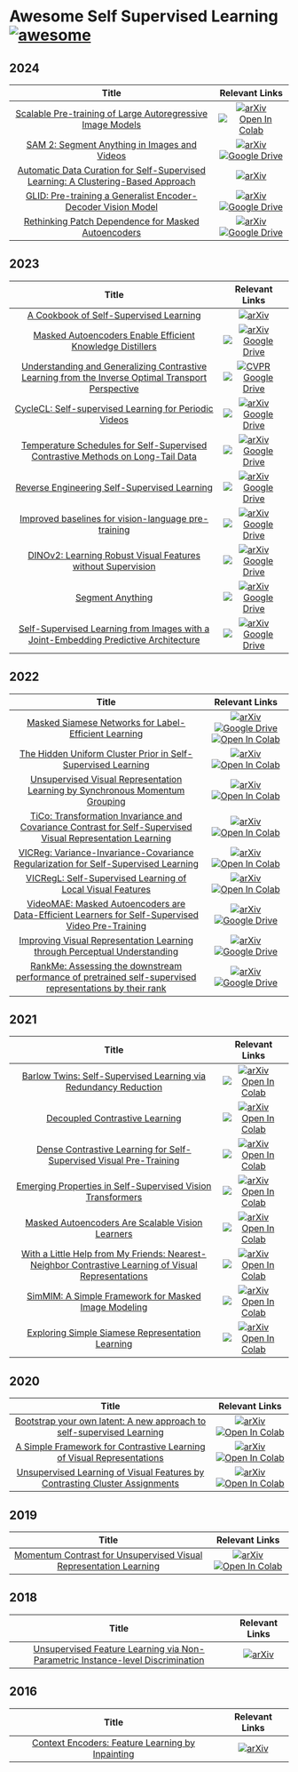 # Awesome Self Supervised Learning [![awesome](https://cdn.rawgit.com/sindresorhus/awesome/d7305f38d29fed78fa85652e3a63e154dd8e8829/media/badge.svg)](https://github.com/sindresorhus/awesome)

## 2024

| Title | Relevant Links |
|:-----:|:--------------:|
| [Scalable Pre-training of Large Autoregressive Image Models](https://arxiv.org/abs/2401.08541) | [![arXiv](https://img.shields.io/badge/arXiv-2401.08541-b31b1b.svg)](https://arxiv.org/abs/2401.08541) [![Open In Colab](https://img.shields.io/badge/Colab-PyTorch-blue?logo=googlecolab)](https://colab.research.google.com/github/lightly-ai/lightly/blob/master/examples/notebooks/pytorch/aim.ipynb) |
| [SAM 2: Segment Anything in Images and Videos](https://arxiv.org/abs/2408.00714) | [![arXiv](https://img.shields.io/badge/arXiv-2408.00714-b31b1b.svg)](https://arxiv.org/abs/2408.00714) [![Google Drive](https://img.shields.io/badge/Lightly_Reading_Group-4285F4?logo=googledrive&logoColor=white)](https://drive.google.com/file/d/1kWvZclajy7z3ize2KNCLzCfvZN2pDien/view?usp=sharing) |
| [Automatic Data Curation for Self-Supervised Learning: A Clustering-Based Approach](https://arxiv.org/abs/2405.15613) | [![arXiv](https://img.shields.io/badge/arXiv-2405.15613-b31b1b.svg)](https://arxiv.org/abs/2405.15613) |
| [GLID: Pre-training a Generalist Encoder-Decoder Vision Model](https://arxiv.org/abs/2404.07603) | [![arXiv](https://img.shields.io/badge/arXiv-2404.07603-b31b1b.svg)](https://arxiv.org/abs/2404.07603) [![Google Drive](https://img.shields.io/badge/Lightly_Reading_Group-4285F4?logo=googledrive&logoColor=white)](https://drive.google.com/file/d/1CEaZ00z-0hqGKp5cTN8fxP6tsHiHkFye/view?usp=sharing) |
| [Rethinking Patch Dependence for Masked Autoencoders](https://arxiv.org/abs/2401.14391) | [![arXiv](https://img.shields.io/badge/arXiv-2401.14391-b31b1b.svg)](https://arxiv.org/abs/2401.14391) [![Google Drive](https://img.shields.io/badge/Lightly_Reading_Group-4285F4?logo=googledrive&logoColor=white)](https://drive.google.com/file/d/1LtIPoes3y1ZOHD-UBeKgj9AYBoQ-nO5A/view?usp=sharing) |

## 2023

| Title | Relevant Links |
|:-----:|:--------------:|
| [A Cookbook of Self-Supervised Learning](https://arxiv.org/abs/2304.12210) | [![arXiv](https://img.shields.io/badge/arXiv-2304.12210-b31b1b.svg)](https://arxiv.org/abs/2304.12210) |
| [Masked Autoencoders Enable Efficient Knowledge Distillers](https://arxiv.org/abs/2208.12256) | [![arXiv](https://img.shields.io/badge/arXiv-2208.12256-b31b1b.svg)](https://arxiv.org/abs/2208.12256) [![Google Drive](https://img.shields.io/badge/Lightly_Reading_Group-4285F4?logo=googledrive&logoColor=white)](https://drive.google.com/file/d/1bzuOab5fvKK7jpxv5bMoGk1gW446SCUL/view?usp=sharing) |
| [Understanding and Generalizing Contrastive Learning from the Inverse Optimal Transport Perspective](https://openreview.net/forum?id=DBlWCsOy94) | [![CVPR](https://img.shields.io/badge/CVPR-ICML_2023-b31b1b.svg)](https://openreview.net/forum?id=DBlWCsOy94) [![Google Drive](https://img.shields.io/badge/Lightly_Reading_Group-4285F4?logo=googledrive&logoColor=white)](https://drive.google.com/file/d/1hBEy-yh_KtkqY3rjeato-Cuo6ITzhowr/view?usp=sharing) |
| [CycleCL: Self-supervised Learning for Periodic Videos](https://arxiv.org/abs/2311.03402) | [![arXiv](https://img.shields.io/badge/arXiv-2311.03402-b31b1b.svg)](https://arxiv.org/abs/2311.03402) [![Google Drive](https://img.shields.io/badge/Lightly_Reading_Group-4285F4?logo=googledrive&logoColor=white)](https://drive.google.com/file/d/1BDC891HX_JxF84UK_x8RKgHZockJqQFU/view?usp=sharing) |
| [Temperature Schedules for Self-Supervised Contrastive Methods on Long-Tail Data](https://arxiv.org/abs/2303.13664) | [![arXiv](https://img.shields.io/badge/arXiv-2303.13664-b31b1b.svg)](https://arxiv.org/abs/2303.13664) [![Google Drive](https://img.shields.io/badge/Lightly_Reading_Group-4285F4?logo=googledrive&logoColor=white)](https://drive.google.com/file/d/1RabJuwtOevH9hg9wuFTN4z8y4gjQxCT_/view?usp=sharing)  |
| [Reverse Engineering Self-Supervised Learning](https://arxiv.org/abs/2305.15614) | [![arXiv](https://img.shields.io/badge/arXiv-2305.15614-b31b1b.svg)](https://arxiv.org/abs/2305.15614) [![Google Drive](https://img.shields.io/badge/Lightly_Reading_Group-4285F4?logo=googledrive&logoColor=white)](https://drive.google.com/file/d/1KsqV9_HE0y0EwlNivUdZPKqqCkdM-4HB/view?usp=sharing) |
| [Improved baselines for vision-language pre-training](https://arxiv.org/abs/2305.08675) | [![arXiv](https://img.shields.io/badge/arXiv-2305.08675-b31b1b.svg)](https://arxiv.org/abs/2305.08675) [![Google Drive](https://img.shields.io/badge/Lightly_Reading_Group-4285F4?logo=googledrive&logoColor=white)](https://drive.google.com/file/d/1CNLvxt1jri7chCGy2ZqXBzDwPko0s6QP/view?usp=sharing) |
| [DINOv2: Learning Robust Visual Features without Supervision](https://arxiv.org/abs/2304.07193) | [![arXiv](https://img.shields.io/badge/arXiv-2304.07193-b31b1b.svg)](https://arxiv.org/abs/2304.07193) [![Google Drive](https://img.shields.io/badge/Lightly_Reading_Group-4285F4?logo=googledrive&logoColor=white)](https://drive.google.com/file/d/11szszgtsYESO3QF8jkFsLFTVtN797uH2/view?usp=sharing) |
| [Segment Anything](https://arxiv.org/abs/2304.02643) | [![arXiv](https://img.shields.io/badge/arXiv-2304.02643-b31b1b.svg)](https://arxiv.org/abs/2304.02643) [![Google Drive](https://img.shields.io/badge/Lightly_Reading_Group-4285F4?logo=googledrive&logoColor=white)](https://drive.google.com/file/d/18yPuL8J6boi5pB1NRO6VAUbYEwmI3tFo/view?usp=sharing) |
| [Self-Supervised Learning from Images with a Joint-Embedding Predictive Architecture](https://arxiv.org/abs/2301.08243) | [![arXiv](https://img.shields.io/badge/arXiv-2301.08243-b31b1b.svg)](https://arxiv.org/abs/2301.08243) [![Google Drive](https://img.shields.io/badge/Lightly_Reading_Group-4285F4?logo=googledrive&logoColor=white)](https://drive.google.com/file/d/1l5nHxqqbv7o3ESw3DLBqgJyXILJ0FgH6/view?usp=sharing) |

## 2022

| Title | Relevant Links |
|:-----:|:--------------:|
| [Masked Siamese Networks for Label-Efficient Learning](https://arxiv.org/abs/2204.07141) | [![arXiv](https://img.shields.io/badge/arXiv-2204.07141-b31b1b.svg)](https://arxiv.org/abs/2204.07141) [![Google Drive](https://img.shields.io/badge/Lightly_Reading_Group-4285F4?logo=googledrive&logoColor=white)](https://drive.google.com/file/d/15WGpYpxy4_1a927RWrmlkeJohZDznN8e/view?usp=sharing) [![Open In Colab](https://img.shields.io/badge/Colab-PyTorch-blue?logo=googlecolab)](https://colab.research.google.com/github/lightly-ai/lightly/blob/master/examples/notebooks/pytorch/msn.ipynb) |
| [The Hidden Uniform Cluster Prior in Self-Supervised Learning](https://arxiv.org/abs/2210.07277) | [![arXiv](https://img.shields.io/badge/arXiv-2210.07277-b31b1b.svg)](https://arxiv.org/abs/2210.07277) [![Open In Colab](https://img.shields.io/badge/Colab-PyTorch-blue?logo=googlecolab)](https://colab.research.google.com/github/lightly-ai/lightly/blob/master/examples/notebooks/pytorch/pmsn.ipynb) |
| [Unsupervised Visual Representation Learning by Synchronous Momentum Grouping](https://arxiv.org/abs/2207.06167) | [![arXiv](https://img.shields.io/badge/arXiv-2207.06167-b31b1b.svg)](https://arxiv.org/abs/2207.06167) [![Open In Colab](https://img.shields.io/badge/Colab-PyTorch-blue?logo=googlecolab)](https://colab.research.google.com/github/lightly-ai/lightly/blob/master/examples/notebooks/pytorch/smog.ipynb) |
| [TiCo: Transformation Invariance and Covariance Contrast for Self-Supervised Visual Representation Learning](https://arxiv.org/abs/2206.10698) | [![arXiv](https://img.shields.io/badge/arXiv-2206.10698-b31b1b.svg)](https://arxiv.org/abs/2206.10698) [![Open In Colab](https://img.shields.io/badge/Colab-PyTorch-blue?logo=googlecolab)](https://colab.research.google.com/github/lightly-ai/lightly/blob/master/examples/notebooks/pytorch/tico.ipynb) |
| [VICReg: Variance-Invariance-Covariance Regularization for Self-Supervised Learning](https://arxiv.org/abs/2105.04906) | [![arXiv](https://img.shields.io/badge/arXiv-2105.04906-b31b1b.svg)](https://arxiv.org/abs/2105.04906) [![Open In Colab](https://img.shields.io/badge/Colab-PyTorch-blue?logo=googlecolab)](https://colab.research.google.com/github/lightly-ai/lightly/blob/master/examples/notebooks/pytorch/vicreg.ipynb) |
| [VICRegL: Self-Supervised Learning of Local Visual Features](https://arxiv.org/abs/2210.01571) | [![arXiv](https://img.shields.io/badge/arXiv-2210.01571-b31b1b.svg)](https://arxiv.org/abs/2210.01571) [![Open In Colab](https://img.shields.io/badge/Colab-PyTorch-blue?logo=googlecolab)](https://colab.research.google.com/github/lightly-ai/lightly/blob/master/examples/notebooks/pytorch/vicregl.ipynb) |
| [VideoMAE: Masked Autoencoders are Data-Efficient Learners for Self-Supervised Video Pre-Training](https://arxiv.org/abs/2203.12602) | [![arXiv](https://img.shields.io/badge/arXiv-2203.12602-b31b1b.svg)](https://arxiv.org/abs/2203.12602) [![Google Drive](https://img.shields.io/badge/Lightly_Reading_Group-4285F4?logo=googledrive&logoColor=white)](https://drive.google.com/file/d/1F0oyiyyxCKzWS9Gv8TssHxaCMFnAoxfb/view?usp=sharing) |
| [Improving Visual Representation Learning through Perceptual Understanding](https://arxiv.org/abs/2212.14504) | [![arXiv](https://img.shields.io/badge/arXiv-2212.14504-b31b1b.svg)](https://arxiv.org/abs/2212.14504) [![Google Drive](https://img.shields.io/badge/Lightly_Reading_Group-4285F4?logo=googledrive&logoColor=white)](https://drive.google.com/file/d/1n4Y0iiM368RaPxPg6qvsfACguaolFnhf/view?usp=sharing) |
| [RankMe: Assessing the downstream performance of pretrained self-supervised representations by their rank](https://arxiv.org/abs/2210.02885) | [![arXiv](https://img.shields.io/badge/arXiv-2210.02885-b31b1b.svg)](https://arxiv.org/abs/2210.02885) [![Google Drive](https://img.shields.io/badge/Lightly_Reading_Group-4285F4?logo=googledrive&logoColor=white)](https://drive.google.com/file/d/1cEP1_G2wMM3-AMMrdntGN6Fq1E5qwPi1/view?usp=sharing) |

## 2021

| Title | Relevant Links |
|:-----:|:--------------:|
| [Barlow Twins: Self-Supervised Learning via Redundancy Reduction](https://arxiv.org/abs/2103.03230) | [![arXiv](https://img.shields.io/badge/arXiv-2103.03230-b31b1b.svg)](https://arxiv.org/abs/2103.03230) [![Open In Colab](https://img.shields.io/badge/Colab-PyTorch-blue?logo=googlecolab)](https://colab.research.google.com/github/lightly-ai/lightly/blob/master/examples/notebooks/pytorch/barlowtwins.ipynb) |
| [Decoupled Contrastive Learning](https://arxiv.org/abs/2110.06848) | [![arXiv](https://img.shields.io/badge/arXiv-2110.06848-b31b1b.svg)](https://arxiv.org/abs/2110.06848) [![Open In Colab](https://img.shields.io/badge/Colab-PyTorch-blue?logo=googlecolab)](https://colab.research.google.com/github/lightly-ai/lightly/blob/master/examples/notebooks/pytorch/dcl.ipynb) |
| [Dense Contrastive Learning for Self-Supervised Visual Pre-Training](https://arxiv.org/abs/2011.09157) | [![arXiv](https://img.shields.io/badge/arXiv-2011.09157-b31b1b.svg)](https://arxiv.org/abs/2011.09157) [![Open In Colab](https://img.shields.io/badge/Colab-PyTorch-blue?logo=googlecolab)](https://colab.research.google.com/github/lightly-ai/lightly/blob/master/examples/notebooks/pytorch/densecl.ipynb) |
| [Emerging Properties in Self-Supervised Vision Transformers](https://arxiv.org/abs/2104.14294) | [![arXiv](https://img.shields.io/badge/arXiv-2104.14294-b31b1b.svg)](https://arxiv.org/abs/2104.14294) [![Open In Colab](https://img.shields.io/badge/Colab-PyTorch-blue?logo=googlecolab)](https://colab.research.google.com/github/lightly-ai/lightly/blob/master/examples/notebooks/pytorch/dino.ipynb) |
| [Masked Autoencoders Are Scalable Vision Learners](https://arxiv.org/abs/2111.06377) | [![arXiv](https://img.shields.io/badge/arXiv-2111.06377-b31b1b.svg)](https://arxiv.org/abs/2111.06377) [![Open In Colab](https://img.shields.io/badge/Colab-PyTorch-blue?logo=googlecolab)](https://colab.research.google.com/github/lightly-ai/lightly/blob/master/examples/notebooks/pytorch/mae.ipynb) |
| [With a Little Help from My Friends: Nearest-Neighbor Contrastive Learning of Visual Representations](https://arxiv.org/abs/2104.14548) | [![arXiv](https://img.shields.io/badge/arXiv-2104.14548-b31b1b.svg)](https://arxiv.org/abs/2104.14548) [![Open In Colab](https://img.shields.io/badge/Colab-PyTorch-blue?logo=googlecolab)](https://colab.research.google.com/github/lightly-ai/lightly/blob/master/examples/notebooks/pytorch/nnclr.ipynb) |
| [SimMIM: A Simple Framework for Masked Image Modeling](https://arxiv.org/abs/2111.09886) | [![arXiv](https://img.shields.io/badge/arXiv-2111.09886-b31b1b.svg)](https://arxiv.org/abs/2111.09886) [![Open In Colab](https://img.shields.io/badge/Colab-PyTorch-blue?logo=googlecolab)](https://colab.research.google.com/github/lightly-ai/lightly/blob/master/examples/notebooks/pytorch/simmim.ipynb) |
| [Exploring Simple Siamese Representation Learning](https://arxiv.org/abs/2011.10566) | [![arXiv](https://img.shields.io/badge/arXiv-2011.10566-b31b1b.svg)](https://arxiv.org/abs/2011.10566) [![Open In Colab](https://img.shields.io/badge/Colab-PyTorch-blue?logo=googlecolab)](https://colab.research.google.com/github/lightly-ai/lightly/blob/master/examples/notebooks/pytorch/simsiam.ipynb) |

## 2020

| Title | Relevant Links |
|:-----:|:--------------:|
| [Bootstrap your own latent: A new approach to self-supervised Learning](https://arxiv.org/abs/2006.07733) | [![arXiv](https://img.shields.io/badge/arXiv-2006.07733-b31b1b.svg)](https://arxiv.org/abs/2006.07733) [![Open In Colab](https://img.shields.io/badge/Colab-PyTorch-blue?logo=googlecolab)](https://colab.research.google.com/github/lightly-ai/lightly/blob/master/examples/notebooks/pytorch/byol.ipynb) |
| [A Simple Framework for Contrastive Learning of Visual Representations](https://arxiv.org/abs/2002.05709) | [![arXiv](https://img.shields.io/badge/arXiv-2002.05709-b31b1b.svg)](https://arxiv.org/abs/2002.05709) [![Open In Colab](https://img.shields.io/badge/Colab-PyTorch-blue?logo=googlecolab)](https://colab.research.google.com/github/lightly-ai/lightly/blob/master/examples/notebooks/pytorch/simclr.ipynb) |
| [Unsupervised Learning of Visual Features by Contrasting Cluster Assignments](https://arxiv.org/abs/2006.09882) | [![arXiv](https://img.shields.io/badge/arXiv-2006.09882-b31b1b.svg)](https://arxiv.org/abs/2006.09882) [![Open In Colab](https://img.shields.io/badge/Colab-PyTorch-blue?logo=googlecolab)](https://colab.research.google.com/github/lightly-ai/lightly/blob/master/examples/notebooks/pytorch/swav.ipynb) |

## 2019

| Title | Relevant Links |
|:-----:|:--------------:|
| [Momentum Contrast for Unsupervised Visual Representation Learning](https://arxiv.org/abs/1911.05722) | [![arXiv](https://img.shields.io/badge/arXiv-1911.05722-b31b1b.svg)](https://arxiv.org/abs/1911.05722) [![Open In Colab](https://img.shields.io/badge/Colab-PyTorch-blue?logo=googlecolab)](https://colab.research.google.com/github/lightly-ai/lightly/blob/master/examples/notebooks/pytorch/moco.ipynb) |

## 2018

| Title | Relevant Links |
|:-----:|:--------------:|
| [Unsupervised Feature Learning via Non-Parametric Instance-level Discrimination](https://arxiv.org/abs/1805.01978) | [![arXiv](https://img.shields.io/badge/arXiv-1805.01978-b31b1b.svg)](https://arxiv.org/abs/1805.01978) |

## 2016

| Title | Relevant Links |
|:-----:|:--------------:|
| [Context Encoders: Feature Learning by Inpainting](https://arxiv.org/abs/1604.07379) | [![arXiv](https://img.shields.io/badge/arXiv-1604.07379-b31b1b.svg)](https://arxiv.org/abs/1604.07379) |
